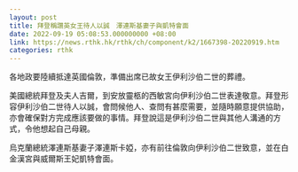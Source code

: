 ```yaml
---
layout: post
title: 拜登稱讚英女王待人以誠　澤連斯基妻子與凱特會面
date: 2022-09-19 05:08:53.000000000 +08:00
link: https://news.rthk.hk/rthk/ch/component/k2/1667398-20220919.htm
categories: rthk
---
```


各地政要陸續抵達英國倫敦，準備出席已故女王伊利沙伯二世的葬禮。

美國總統拜登及夫人吉爾，到安放靈柩的西敏宮向伊利沙伯二世表達敬意。拜登形容伊利沙伯二世待人以誠，會問候他人、查問有甚麼需要，並隨時願意提供協助，亦會確保對方完成應該要做的事情。拜登說這是伊利沙伯二世與其他人溝通的方式，令他想起自己母親。

烏克蘭總統澤連斯基妻子澤連斯卡婭，亦有前往倫敦向伊利沙伯二世致意，並在白金漢宮與威爾斯王妃凱特會面。
